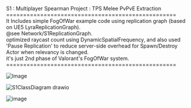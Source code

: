 S1 : Multiplayer Spearman Project : TPS Melee PvPvE Extraction
   <br/> ==================================================
   <br/> It Includes simple FogOfWar example code using replication graph (based on UE5 LyraReplicationGraph). 
   <br/> @see Network/S1ReplicationGraph.
   <br/> optimized raycast count using DynamicSpatialFrequency, and also used 'Pause Replication' to reduce server-side overhead for Spawn/Destroy Actor when relevancy is changed.
   <br/> it's just 2nd phase of Valorant's FogOfWar system.
   <br/> ==================================================
   
![Image](https://github.com/user-attachments/assets/6a749f0a-cd61-4d4e-81e2-13afe91682df)

   

![S1ClassDiagram drawio](https://github.com/user-attachments/assets/b2be46f3-d911-4fc3-a7b2-7a2282753b5b)

![image](https://github.com/user-attachments/assets/1a16e2b8-ab91-480c-ae0d-d42b612b563f)

